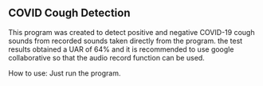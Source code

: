 ## COVID Cough Detection

This program was created to detect positive and negative COVID-19 cough sounds from recorded sounds taken directly from the program. the test results obtained a UAR of 64% and it is recommended to use google collaborative so that the audio record function can be used.

How to use:
Just run the program.
